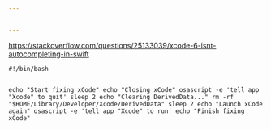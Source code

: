 ```yaml
---


---
```


<p><a href="https://stackoverflow.com/questions/25133039/xcode-6-isnt-autocompleting-in-swift">https://stackoverflow.com/questions/25133039/xcode-6-isnt-autocompleting-in-swift</a></p>
<pre><code>#!/bin/bash

echo "Start fixing xCode"
echo "Closing xCode"
osascript -e 'tell app "Xcode" to quit'
sleep 2
echo "Clearing DerivedData..."
rm -rf "$HOME/Library/Developer/Xcode/DerivedData"
sleep 2
echo "Launch xCode again"
osascript -e 'tell app "Xcode" to run'
echo "Finish fixing xCode"
</code></pre>

